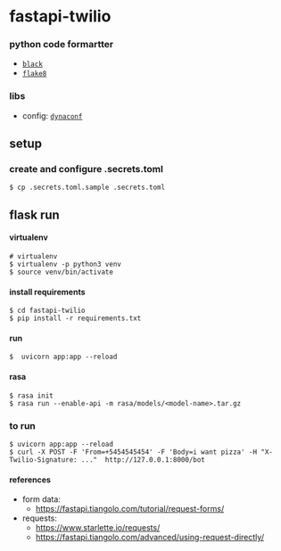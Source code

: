 # fastapi-twilio

### python code formartter

- [`black`](https://github.com/psf/black)
- [`flake8`](http://flake8.pycqa.org/en/latest/)

### libs

- config: [`dynaconf`](https://dynaconf.readthedocs.io/en/latest/)

## setup

### create and configure .secrets.toml

```
$ cp .secrets.toml.sample .secrets.toml
```

## flask run

#### virtualenv

```
# virtualenv
$ virtualenv -p python3 venv
$ source venv/bin/activate
```

#### install requirements

```
$ cd fastapi-twilio
$ pip install -r requirements.txt
```

#### run

```
$  uvicorn app:app --reload
```

#### rasa

```
$ rasa init
$ rasa run --enable-api -m rasa/models/<model-name>.tar.gz
```

### to run

```
$ uvicorn app:app --reload
$ curl -X POST -F 'From=+5454545454' -F 'Body=i want pizza' -H "X-Twilio-Signature: ..."  http://127.0.0.1:8000/bot
```

#### references

- form data:
  - https://fastapi.tiangolo.com/tutorial/request-forms/
- requests:
  - https://www.starlette.io/requests/
  - https://fastapi.tiangolo.com/advanced/using-request-directly/
